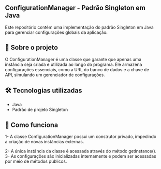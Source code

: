 ## ConfigurationManager - Padrão Singleton em Java

Este repositório contém uma implementação do padrão Singleton em Java para gerenciar configurações globais da aplicação.

<h2>📌 Sobre o projeto</h2>

O ConfigurationManager é uma classe que garante que apenas uma instância seja criada e utilizada ao longo do programa. Ele armazena configurações essenciais, como a URL do banco de dados e a chave de API, simulando um gerenciador de configurações.

<h2>🛠️ Tecnologias utilizadas</h2>

- Java
- Padrão de projeto Singleton
  
<h2>🚀 Como funciona</h2>
1- A classe ConfigurationManager possui um construtor privado, impedindo a criação de novas instâncias externas.

2- A única instância da classe é acessada através do método getInstance().
3- As configurações são inicializadas internamente e podem ser acessadas por meio de métodos públicos.
